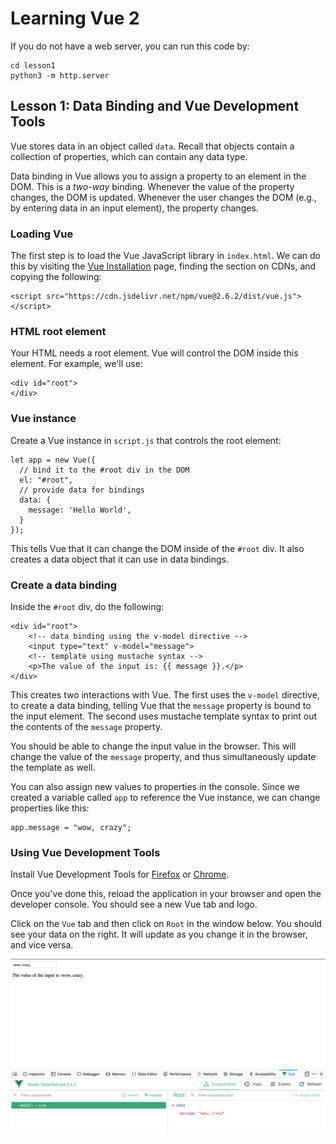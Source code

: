 # Learning Vue 2

If you do not have a web server, you can run this code by:

```
cd lesson1
python3 -m http.server
```

## Lesson 1: Data Binding and Vue Development Tools

Vue stores data in an object called `data`. Recall that objects contain a collection of properties, which can contain any data type.

Data binding in Vue allows you to assign a property to an element in the DOM. This is a _two-way_ binding. Whenever the value of the property changes, the DOM is updated. Whenever the user changes the DOM (e.g., by entering data in an input element), the property changes.

### Loading Vue

The first step is to load the Vue JavaScript library in `index.html`. We can do this by visiting the [Vue Installation](https://vuejs.org/v2/guide/installation.html) page, finding the section on CDNs, and copying the following:

```
<script src="https://cdn.jsdelivr.net/npm/vue@2.6.2/dist/vue.js"></script>
```

### HTML root element

Your HTML needs a root element. Vue will control the DOM inside this element. For example, we'll use:

```
<div id="root">
</div>
```

### Vue instance

Create a Vue instance in `script.js` that controls the root element:

```
let app = new Vue({
  // bind it to the #root div in the DOM
  el: "#root",
  // provide data for bindings
  data: {
    message: 'Hello World',
  }
});
```

This tells Vue that it can change the DOM inside of the `#root` div. It also creates a data object that it can use in data bindings.

### Create a data binding

Inside the `#root` div, do the following:

```
<div id="root">
    <!-- data binding using the v-model directive -->
    <input type="text" v-model="message">
    <!-- template using mustache syntax -->
    <p>The value of the input is: {{ message }}.</p>
</div>
```

This creates two interactions with Vue. The first uses the `v-model` directive, to create a data binding, telling Vue that the `message` property is bound to the input element. The second uses mustache template syntax to print out the contents of the `message` property.

You should be able to change the input value in the browser. This will change the value of the `message` property, and thus simultaneously update the template as well.

You can also assign new values to properties in the console. Since we created a variable called `app` to reference the Vue instance, we can change properties like this:

```
app.message = "wow, crazy";
```

### Using Vue Development Tools

Install Vue Development Tools for [Firefox](https://addons.mozilla.org/en-US/firefox/addon/vue-js-devtools/) or [Chrome](https://chrome.google.com/webstore/detail/vuejs-devtools/nhdogjmejiglipccpnnnanhbledajbpd?hl=en).

Once you've done this, reload the application in your browser and open the developer console. You should see a new Vue tab and logo.

Click on the `Vue` tab and then click on `Root` in the window below. You should see your data on the right. It will update as you change it in the browser, and vice versa.

![screenshot showing Vue devtools](https://github.com/BYU-CS-260-Winter-2019/learning-vue/blob/master/lesson1/images/devtools.png)
